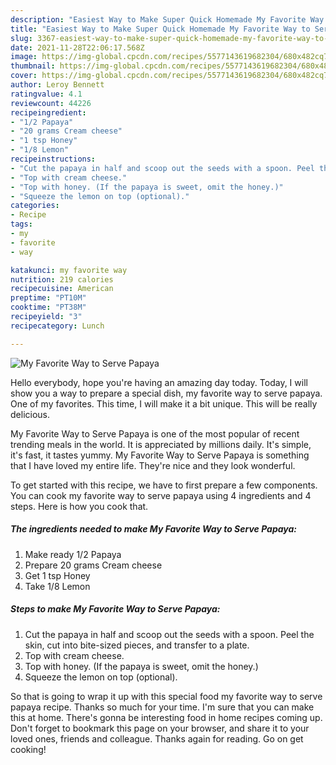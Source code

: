```yaml
---
description: "Easiest Way to Make Super Quick Homemade My Favorite Way to Serve Papaya"
title: "Easiest Way to Make Super Quick Homemade My Favorite Way to Serve Papaya"
slug: 3367-easiest-way-to-make-super-quick-homemade-my-favorite-way-to-serve-papaya
date: 2021-11-28T22:06:17.568Z
image: https://img-global.cpcdn.com/recipes/5577143619682304/680x482cq70/my-favorite-way-to-serve-papaya-recipe-main-photo.jpg
thumbnail: https://img-global.cpcdn.com/recipes/5577143619682304/680x482cq70/my-favorite-way-to-serve-papaya-recipe-main-photo.jpg
cover: https://img-global.cpcdn.com/recipes/5577143619682304/680x482cq70/my-favorite-way-to-serve-papaya-recipe-main-photo.jpg
author: Leroy Bennett
ratingvalue: 4.1
reviewcount: 44226
recipeingredient:
- "1/2 Papaya"
- "20 grams Cream cheese"
- "1 tsp Honey"
- "1/8 Lemon"
recipeinstructions:
- "Cut the papaya in half and scoop out the seeds with a spoon. Peel the skin, cut into bite-sized pieces, and transfer to a plate."
- "Top with cream cheese."
- "Top with honey. (If the papaya is sweet, omit the honey.)"
- "Squeeze the lemon on top (optional)."
categories:
- Recipe
tags:
- my
- favorite
- way

katakunci: my favorite way 
nutrition: 219 calories
recipecuisine: American
preptime: "PT10M"
cooktime: "PT38M"
recipeyield: "3"
recipecategory: Lunch

---
```



![My Favorite Way to Serve Papaya](https://img-global.cpcdn.com/recipes/5577143619682304/680x482cq70/my-favorite-way-to-serve-papaya-recipe-main-photo.jpg)

Hello everybody, hope you're having an amazing day today. Today, I will show you a way to prepare a special dish, my favorite way to serve papaya. One of my favorites. This time, I will make it a bit unique. This will be really delicious.

My Favorite Way to Serve Papaya is one of the most popular of recent trending meals in the world. It is appreciated by millions daily. It's simple, it's fast, it tastes yummy. My Favorite Way to Serve Papaya is something that I have loved my entire life. They're nice and they look wonderful.




To get started with this recipe, we have to first prepare a few components. You can cook my favorite way to serve papaya using 4 ingredients and 4 steps. Here is how you cook that.

<!--inarticleads1-->

##### The ingredients needed to make My Favorite Way to Serve Papaya:

1. Make ready 1/2 Papaya
1. Prepare 20 grams Cream cheese
1. Get 1 tsp Honey
1. Take 1/8 Lemon




<!--inarticleads2-->

##### Steps to make My Favorite Way to Serve Papaya:

1. Cut the papaya in half and scoop out the seeds with a spoon. Peel the skin, cut into bite-sized pieces, and transfer to a plate.
1. Top with cream cheese.
1. Top with honey. (If the papaya is sweet, omit the honey.)
1. Squeeze the lemon on top (optional).




So that is going to wrap it up with this special food my favorite way to serve papaya recipe. Thanks so much for your time. I'm sure that you can make this at home. There's gonna be interesting food in home recipes coming up. Don't forget to bookmark this page on your browser, and share it to your loved ones, friends and colleague. Thanks again for reading. Go on get cooking!
